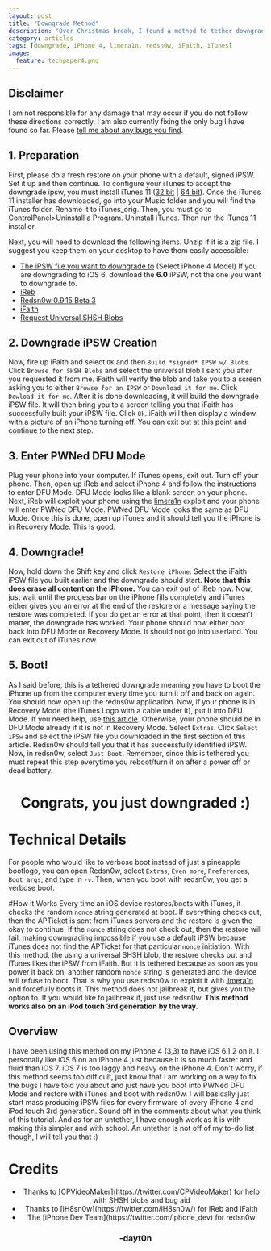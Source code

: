 ```yaml
---
layout: post
title: "Downgrade Method"
description: "Over Christmas break, I found a method to tether downgrade an iPhone 4."
category: articles
tags: [downgrade, iPhone 4, limera1n, redsn0w, iFaith, iTunes]
image:
  feature: techpaper4.png
---
```


## Disclaimer
I am not responsible for any damage that may occur if you do not follow these directions correctly. I am also currently fixing the only bug I have found so far. Please [tell me about any bugs you find](mailto:daytonhasty@gmail.com?subject=Downgrade%20Bug).

## 1. Preparation
First, please do a fresh restore on your phone with a default, signed iPSW. Set it up and then continue. To configure your iTunes to accept the downgrade ipsw, you must install iTunes 11 ([32 bit](http://api.ios.icj.me/v2/iTunes/Windows/11/url/dl) | [64 bit](http://api.ios.icj.me/v2/iTunes/Windows/11/64biturl/dl)). Once the iTunes 11 installer has downloaded, go into your Music folder and you will find the iTunes folder. Rename it to iTunes_orig. Then, you must go to ControlPanel>Uninstall a Program. Uninstall iTunes. Then run the iTunes 11 installer. 

Next, you will need to download the following items. Unzip if it is a zip file. I suggest you keep them on your desktop to have them easily accessible:

* <a href="https://ipsw.me" target="_blank">The iPSW file you want to downgrade to</a> (Select iPhone 4 Model) If you are downgrading to iOS 6, download the <strong>6.0</strong> iPSW, not the one you want to downgrade to. 
* [iReb](https://github.com/iH8sn0w/iREB-2.0/releases/r7/1097/ireb-r7.zip)
* [Redsn0w 0.9.15 Beta 3](http://www.jailbreaktools.com/downloads/windows/redsn0w-0.9.15b3.zip)
* [iFaith](https://github.com/iH8sn0w/iFaith/releases/v1.5.9/1085/ifaith-v1.5.9.zip)
* [Request Universal SHSH Blobs](mailto:daytonhasty@gmail.com?subject=SHSH%20Blob%20Request&body=Please%20write%20iPhone%204%20model%20number%20found%20in%20Settings>General>About>Model.%20Also%20include%20the%20iOS%20firmware%20you%20want%20to%20downgrade%20to.)

## 2. Downgrade iPSW Creation
Now, fire up iFaith and select `OK` and then `Build *signed* IPSW w/ Blobs`. Click `Browse for SHSH Blobs` and select the universal blob I sent you after you requested it from me. iFaith will verify the blob and take you to a screen asking you to either `Browse for an IPSW` or `Download it for me`. Click `Dowload it for me`. After it is done downloading, it will build the downgrade iPSW file. It will then bring you to a screen telling you that iFaith has successfully built your iPSW file. Click `Ok`. iFaith will then display a window with a picture of an iPhone turning off. You can exit out at this point and continue to the next step.

## 3. Enter PWNed DFU Mode
Plug your phone into your computer. If iTunes opens, exit out. Turn off your phone. Then, open up iReb and select iPhone 4 and follow the instructions to enter DFU Mode. DFU Mode looks like a blank screen on your phone. Next, iReb will exploit your phone using the [limera1n](http://dayt0n.github.io/articles/what-is-limera1n/) exploit and your phone will enter PWNed DFU Mode. PWNed DFU Mode looks the same as DFU Mode. Once this is done, open up iTunes and it should tell you the iPhone is in Recovery Mode. This is good.

## 4. Downgrade!
Now, hold down the Shift key and click `Restore iPhone`. Select the iFaith iPSW file you built earlier and the downgrade should start. <strong>Note that this does erase all content on the iPhone.</strong> You can exit out of iReb now. Now, just wait until the progess bar on the iPhone fills completely and iTunes either gives you an error at the end of the restore or a message saying the restore was completed. If you do get an error at that point, then it doesn't matter, the downgrade has worked. Your phone should now either boot back into DFU Mode or Recovery Mode. It should not go into userland. You can exit out of iTunes now. 

## 5. Boot!
As I said before, this is a tethered downgrade meaning you have to boot the iPhone up from the computer every time you turn it off and back on again. You should now open up the redns0w application. Now, if your phone is in Recovery Mode (the iTunes Logo with a cable under it), put it into DFU Mode. If you need help, use <a href="http://www.jbfaq.com/article.asp?id=60" target="_blank">this article</a>. Otherwise, your phone should be in DFU Mode already if it is not in Recovery Mode. Select `Extras`. Click `Select iPSw` and select the iPSW file you downloaded in the first section of this article. Redsn0w should tell you that it has successfully identified iPSW. Now, in redsn0w, select `Just Boot`. Remember, since this is tethered you must repeat this step everytime you reboot/turn it on after a power off or dead battery. 

<center><h1>Congrats, you just downgraded :)</h1></center>

# Technical Details
For people who would like to verbose boot instead of just a pineapple bootlogo, you can open Redsn0w, select `Extras`, `Even more`, `Preferences`, `Boot args`, and type in `-v`. Then, when you boot with redsn0w, you get a verbose boot.

#How it Works
Every time an iOS device restores/boots with iTunes, it checks the random `nonce` string generated at boot. If everything checks out, then the APTicket is sent from iTunes servers and the restore is given the okay to continue. If the `nonce` string does not check out, then the restore will fail, making downgrading impossible if you use a default iPSW because iTunes does not find the APTicket for that particular `nonce` initiation. With this method, the using a universal SHSH blob, the restore checks out and iTunes likes the iPSW from iFaith. But it is tethered because as soon as you power it back on, another random `nonce` string is generated and the device will refuse to boot. That is why you use redsn0w to exploit it with [limera1n](http://dayt0n.github.io/articles/what-is-limera1n/) and forcefully boots it. This method does not jailbreak it, but gives you the option to. If you would like to jailbreak it, just use redsn0w. <strong>This method works also on an iPod touch 3rd generation by the way.</strong> 

## Overview
I have been using this method on my iPhone 4 (3,3) to have iOS 6.1.2 on it. I personally like iOS 6 on an iPhone 4 just because it is so much faster and fluid than iOS 7. iOS 7 is too laggy and heavy on the iPhone 4. Don't worry, if this method seems too difficult, just know that I am working on a way to fix the bugs I have told you about and just have you boot into PWNed DFU Mode and restore with iTunes and boot with redsn0w. I will basically just start mass producing iPSW files for every firmware of every iPhone 4 and iPod touch 3rd generation. Sound off in the comments about what you think of this tutorial. And as for an untether, I have enough work as it is with making this simpler and with school. An untether is not off of my to-do list though, I will tell you that :)

# Credits
* <center>Thanks to [CPVideoMaker](https://twitter.com/CPVideoMaker) for help with SHSH blobs and bug aid</center>
* <center>Thanks to [iH8sn0w](https://twitter.com/iH8sn0w/) for iReb and iFaith</center>
* <center>The [iPhone Dev Team](https://twitter.com/iphone_dev) for redsn0w</center>

<center><h3>-dayt0n</h3></center>
